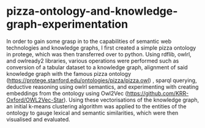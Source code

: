 # pizza-ontology-and-knowledge-graph-experimentation
In order to gain some grasp in to the capabilities of semantic web technologies and knowledge graphs, I first created a simple pizza ontology in protege, which was then transferred over to python. Using rdflib,  owlrl, and owlready2 libraries, various operations were performed such as conversion of a tabular dataset to a knowledge graph, alignment of said knowledge graph with the famous pizza ontology (https://protege.stanford.edu/ontologies/pizza/pizza.owl) , sparql querying, deductive reasoning using owlrl semantics, and experimenting with creating embeddings from the ontology using Owl2Vec (https://github.com/KRR-Oxford/OWL2Vec-Star). Using these vectorisations of the knowledge graph, an initial k-means clustering algorithm was applied to the entities of the ontology to gauge lexical and semantic similarities, which were then visualised and evaluated. 
